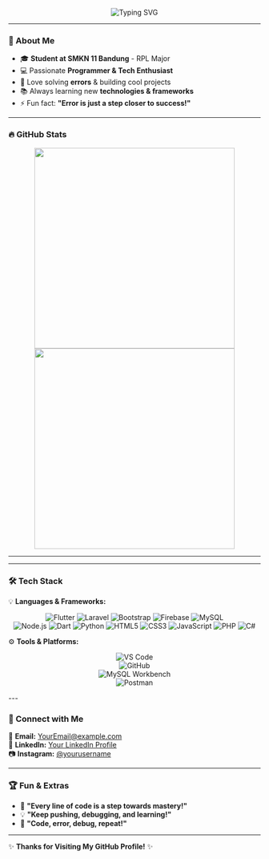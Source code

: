 <!-- Banner atau Header -->
<p align="center">
  <img src="https://readme-typing-svg.herokuapp.com?font=Fira+Code&pause=1000&color=F7B93E&width=435&lines=Hello,+I'm+Nadhippp!;A+Passionate+Software+Developer;Welcome+to+My+GitHub+Profile!" alt="Typing SVG" />
</p>

---

### 👋 About Me 
- 🎓 **Student at SMKN 11 Bandung** - RPL Major  
- 💻 Passionate **Programmer & Tech Enthusiast**  
- 🚀 Love solving **errors** & building cool projects  
- 📚 Always learning new **technologies & frameworks**  
- ⚡ Fun fact: **"Error is just a step closer to success!"**  

---

### 🔥 GitHub Stats 
<p align="center">
  <img src="https://github-readme-streak-stats.herokuapp.com/?user=nadhiipp&theme=radical&hide_border=true" width="400" />
  <img src="https://github-readme-stats.vercel.app/api?username=nadhiipp&show_icons=true&theme=radical" width="400" />
  

</p>


---

---

### 🛠️ Tech Stack  
💡 **Languages & Frameworks:**  
<div align="center">
  <img src="https://img.shields.io/badge/Flutter-02569B?style=for-the-badge&logo=flutter&logoColor=white" alt="Flutter"/>
  <img src="https://img.shields.io/badge/Laravel-FF2D20?style=for-the-badge&logo=laravel&logoColor=white" alt="Laravel"/>
  <img src="https://img.shields.io/badge/Bootstrap-7952B3?style=for-the-badge&logo=bootstrap&logoColor=white" alt="Bootstrap"/>
  <img src="https://img.shields.io/badge/Firebase-FFCA28?style=for-the-badge&logo=firebase&logoColor=black" alt="Firebase"/>
  <img src="https://img.shields.io/badge/MySQL-4479A1?style=for-the-badge&logo=mysql&logoColor=white" alt="MySQL"/>
</div>

<div align="center">
  <img src="https://img.shields.io/badge/Node.js-339933?style=for-the-badge&logo=nodedotjs&logoColor=white" alt="Node.js"/>
  <img src="https://img.shields.io/badge/Dart-0175C2?style=for-the-badge&logo=dart&logoColor=white" alt="Dart"/>
  <img src="https://img.shields.io/badge/Python-3776AB?style=for-the-badge&logo=python&logoColor=white" alt="Python"/>
  <img src="https://img.shields.io/badge/HTML5-E34F26?style=for-the-badge&logo=html5&logoColor=white" alt="HTML5"/>
  <img src="https://img.shields.io/badge/CSS3-1572B6?style=for-the-badge&logo=css3&logoColor=white" alt="CSS3"/>
  <img src="https://img.shields.io/badge/JavaScript-F7DF1E?style=for-the-badge&logo=javascript&logoColor=black" alt="JavaScript"/>
  <img src="https://img.shields.io/badge/PHP-777BB4?style=for-the-badge&logo=php&logoColor=white" alt="PHP"/>
  <img src="https://img.shields.io/badge/C%23-239120?style=for-the-badge&logo=c-sharp&logoColor=white" alt="C#"/>
</div>

 
⚙️ **Tools & Platforms:**  
<div align="center">
  
![VS Code](https://img.shields.io/badge/VS%20Code-007ACC?style=for-the-badge&logo=visual-studio-code&logoColor=white)  
![GitHub](https://img.shields.io/badge/GitHub-181717?style=for-the-badge&logo=github&logoColor=white)  
![MySQL Workbench](https://img.shields.io/badge/MySQL%20Workbench-FCC624?style=for-the-badge&logo=MySQLWorkbench&logoColor=black)  
![Postman](https://img.shields.io/badge/Postman-FF6C37?style=for-the-badge&logo=postman&logoColor=white)  

</div>
---

### 🚀 Connect with Me  
📩 **Email:** [YourEmail@example.com](mailto:your.email@gmail.com)  
💼 **LinkedIn:** [Your LinkedIn Profile](https://linkedin.com/in/yourprofile)  
📷 **Instagram:** [@yourusername](https://instagram.com/yourusername)  

---

### 🏆 Fun & Extras  
- 🌟 **"Every line of code is a step towards mastery!"**  
- 💡 **"Keep pushing, debugging, and learning!"**  
- 🎯 **"Code, error, debug, repeat!"**  

---
✨ **Thanks for Visiting My GitHub Profile!** ✨  

